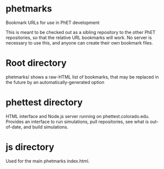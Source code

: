 phetmarks
=========

Bookmark URLs for use in PhET development

This is meant to be checked out as a sibling repository to the other PhET repositories, so that the relative URL
bookmarks will work. No server is necessary to use this, and anyone can create their own bookmark files.

# Root directory

phetmarks/ shows a raw-HTML list of bookmarks, that may be replaced in the future by an automatically-generated option

# phettest directory

HTML interface and Node.js server running on phettest.colorado.edu. Provides an interface to run simulations, pull repositories, see what is out-of-date, and build simulations.

# js directory

Used for the main phetmarks index.html.
